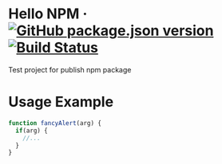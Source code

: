 # Hello NPM &middot; [![GitHub package.json version](https://img.shields.io/github/package-json/v/fdefelici/hello-npm?color=blue&label=npm)](https://www.npmjs.com/package/@fdefelici/hello-npm) [![Build Status](https://travis-ci.org/fdefelici/hello-npm.svg?branch=master)](https://travis-ci.org/fdefelici/hello-npm)
Test project for publish npm package

# Usage Example
```javascript
function fancyAlert(arg) {
  if(arg) {
    //...
  }
}
```